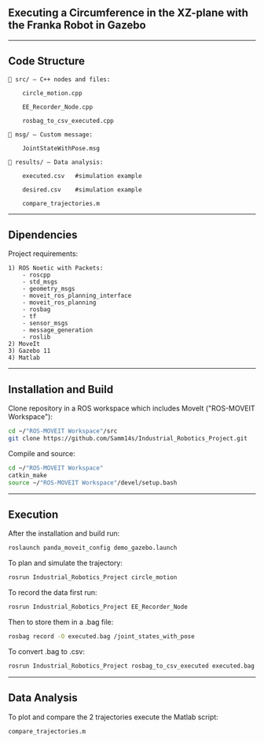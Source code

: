 ## Executing a Circumference in the XZ-plane with the Franka Robot in Gazebo
---
## Code Structure
    📁 src/ — C++ nodes and files:

        circle_motion.cpp

        EE_Recorder_Node.cpp

        rosbag_to_csv_executed.cpp

    📁 msg/ — Custom message:

        JointStateWithPose.msg

    📁 results/ — Data analysis:

        executed.csv   #simulation example

        desired.csv    #simulation example

        compare_trajectories.m 
---
## Dipendencies
Project requirements:

    1) ROS Noetic with Packets: 
        - roscpp 
        - std_msgs 
        - geometry_msgs 
        - moveit_ros_planning_interface 
        - moveit_ros_planning
        - rosbag 
        - tf 
        - sensor_msgs 
        - message_generation
        - roslib
    2) MoveIt
    3) Gazebo 11
    4) Matlab 

---
## Installation and Build
Clone repository in a ROS workspace which includes MoveIt ("ROS-MOVEIT Workspace"):
```bash
cd ~/"ROS-MOVEIT Workspace"/src
git clone https://github.com/Samm14s/Industrial_Robotics_Project.git
```
Compile and source:
```bash
cd ~/"ROS-MOVEIT Workspace"
catkin_make
source ~/"ROS-MOVEIT Workspace"/devel/setup.bash
```
---
## Execution
After the installation and build run:
```bash
roslaunch panda_moveit_config demo_gazebo.launch
```
To plan and simulate the trajectory:
```bash
rosrun Industrial_Robotics_Project circle_motion
```
To record the data first run:
```bash
rosrun Industrial_Robotics_Project EE_Recorder_Node
```
Then to store them in a .bag file:
```bash
rosbag record -O executed.bag /joint_states_with_pose
```
To convert .bag to .csv:
```bash
rosrun Industrial_Robotics_Project rosbag_to_csv_executed executed.bag
```
---
## Data Analysis
To plot and compare the 2 trajectories execute the Matlab script:
```bash
compare_trajectories.m 
```
